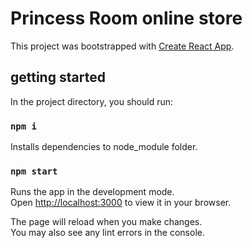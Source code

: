 # Princess Room online store

This project was bootstrapped with [Create React App](https://github.com/facebook/create-react-app).

## getting started

In the project directory, you should run:

### `npm i`

Installs dependencies to node_module folder.

### `npm start`

Runs the app in the development mode.\
Open [http://localhost:3000](http://localhost:3000) to view it in your browser.

The page will reload when you make changes.\
You may also see any lint errors in the console.